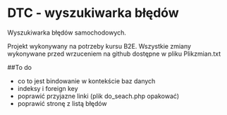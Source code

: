 DTC - wyszukiwarka błędów
===
Wyszukiwarka błędów samochodowych.

Projekt wykonywany na potrzeby kursu B2E.
Wszystkie zmiany wykonywane przed wrzuceniem na github dostępne w pliku Plikzmian.txt

##To do
* co to jest bindowanie w kontekście baz danych
* indeksy i foreign key
* poprawić przyjazne linki (plik do_seach.php opakować)
* poprawić stronę z listą błędów 
